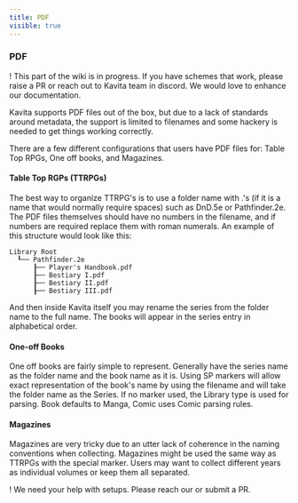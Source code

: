 ```yaml
---
title: PDF
visible: true
---
```


### PDF
! This part of the wiki is in progress. If you have schemes that work, please raise a PR or reach out to Kavita team in discord. We would love to enhance our documentation.

Kavita supports PDF files out of the box, but due to a lack of standards around metadata, the support is limited to filenames and some hackery is needed to get things working correctly. 

There are a few different configurations that users have PDF files for: Table Top RPGs, One off books, and Magazines.

#### Table Top RGPs (TTRPGs)
The best way to organize TTRPG's is to use a folder name with .'s (if it is a name that would normally require spaces) such as DnD.5e or Pathfinder.2e. The PDF files themselves should have no numbers in the filename, and if numbers are required replace them with roman numerals. An example of this structure would look like this:

```
Library Root
  ┖── Pathfinder.2e
      ┠── Player's Handbook.pdf
      ┠── Bestiary I.pdf
      ┠── Bestiary II.pdf
      ┠── Bestiary III.pdf
```

And then inside Kavita itself you may rename the series from the folder name to the full name. The books will appear in the series entry in alphabetical order.

#### One-off Books
One off books are fairly simple to represent. Generally have the series name as the folder name and the book name as it is. Using SP markers will allow exact representation of the book's name by using the filename and will take the folder name as the Series. If no marker used, the Library type is used for parsing. Book defaults to Manga, Comic uses Comic parsing rules.

#### Magazines
Magazines are very tricky due to an utter lack of coherence in the naming conventions when collecting. Magazines might be used the same way as TTRPGs with the special marker. Users may want to collect different years as individual volumes or keep them all separated. 

! We need your help with setups. Please reach our or submit a PR. 
